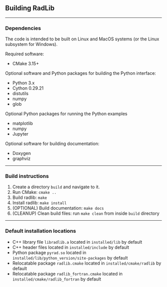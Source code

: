 ## Building RadLib

------------------------------------------------------------------
### Dependencies

The code is intended to be built on Linux and MacOS systems (or the Linux subsystem for Windows).

Required software:
* CMake 3.15+

Optional software and Python packages for building the Python interface:
* Python 3.x
* Cython 0.29.21
* distutils
* numpy
* glob

Optional Python packages for running the Python examples
* matplotlib
* numpy
* Jupyter

Optional software for building documentation:
* Doxygen
* graphviz

------------------------------------------------------------------
### Build instructions

1. Create a directory ```build``` and navigate to it.
2. Run CMake: ```cmake ..```
3. Build radlib: ```make```
4. Install radlib: ```make install```
5. (OPTIONAL) Build documentation: ```make docs```
6. (CLEANUP) Clean build files: run ```make clean``` from inside ```build``` directory

------------------------------------------------------------------
### Default installation locations

* C++ library file ```libradlib.a``` located in ```installed/lib``` by default
* C++ header files located in ```installed/include``` by default
* Python package ```pyrad.so``` located in ```installed/lib/python_version/site-packages``` by default
* Relocatable package ```radlib.cmake``` located in ```installed/cmake/radlib``` by default
* Relocatable package ```radlib_fortran.cmake``` located in ```installed/cmake/radlib_fortran``` by default

